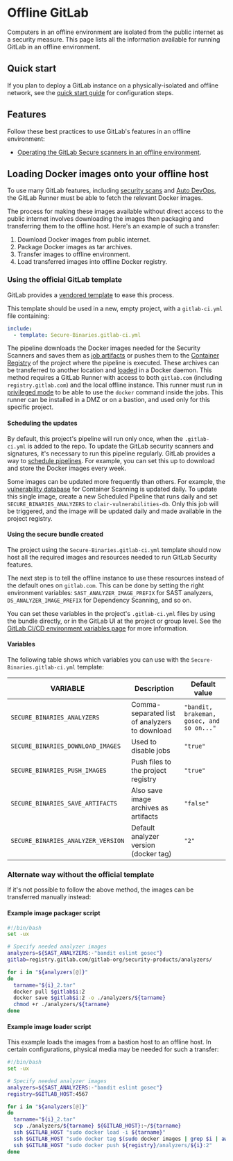 # Offline GitLab

Computers in an offline environment are isolated from the public internet as a security measure. This
page lists all the information available for running GitLab in an offline environment.

## Quick start

If you plan to deploy a GitLab instance on a physically-isolated and offline network, see the
[quick start guide](quick_start_guide.md) for configuration steps.

## Features

Follow these best practices to use GitLab's features in an offline environment:

- [Operating the GitLab Secure scanners in an offline environment](../../user/application_security/offline_deployments/index.md).

## Loading Docker images onto your offline host

To use many GitLab features, including
[security scans](../../user/application_security/index.md#working-in-an-offline-environment)
and [Auto DevOps](../autodevops/), the GitLab Runner must be able to fetch the
relevant Docker images.

The process for making these images available without direct access to the public internet
involves downloading the images then packaging and transferring them to the offline host. Here's an
example of such a transfer:

1. Download Docker images from public internet.
1. Package Docker images as tar archives.
1. Transfer images to offline environment.
1. Load transferred images into offline Docker registry.

### Using the official GitLab template

GitLab provides a [vendored template](../../ci/yaml/README.md#includetemplate)
to ease this process.

This template should be used in a new, empty project, with a `gitlab-ci.yml` file containing:

```yaml
include:
  - template: Secure-Binaries.gitlab-ci.yml
```

The pipeline downloads the Docker images needed for the Security Scanners and saves them as
[job artifacts](../../ci/pipelines/job_artifacts.md) or pushes them to the [Container Registry](../../user/packages/container_registry/index.md)
of the project where the pipeline is executed. These archives can be transferred to another location
and [loaded](https://docs.docker.com/engine/reference/commandline/load/) in a Docker daemon.
This method requires a GitLab Runner with access to both `gitlab.com` (including
`registry.gitlab.com`) and the local offline instance. This runner must run in
[privileged mode](https://docs.gitlab.com/runner/executors/docker.html#use-docker-in-docker-with-privileged-mode)
to be able to use the `docker` command inside the jobs. This runner can be installed in a DMZ or on
a bastion, and used only for this specific project.

#### Scheduling the updates

By default, this project's pipeline will run only once, when the `.gitlab-ci.yml` is added to the
repo. To update the GitLab security scanners and signatures, it's necessary to run this pipeline
regularly. GitLab provides a way to [schedule pipelines](../../ci/pipelines/schedules.md). For
example, you can set this up to download and store the Docker images every week.

Some images can be updated more frequently than others. For example, the [vulnerability database](https://hub.docker.com/r/arminc/clair-db/tags)
for Container Scanning is updated daily. To update this single image, create a new Scheduled
Pipeline that runs daily and set `SECURE_BINARIES_ANALYZERS` to `clair-vulnerabilities-db`. Only
this job will be triggered, and the image will be updated daily and made available in the project
registry.

#### Using the secure bundle created

The project using the `Secure-Binaries.gitlab-ci.yml` template should now host all the required
images and resources needed to run GitLab Security features.

The next step is to tell the offline instance to use these resources instead of the default ones on
`gitlab.com`. This can be done by setting the right environment variables:
`SAST_ANALYZER_IMAGE_PREFIX` for SAST analyzers, `DS_ANALYZER_IMAGE_PREFIX` for Dependency Scanning,
and so on.

You can set these variables in the project's `.gitlab-ci.yml` files by using the bundle directly, or
in the GitLab UI at the project or group level. See the [GitLab CI/CD environment variables page](../../ci/variables/README.md#creating-a-custom-environment-variable)
for more information.

#### Variables

The following table shows which variables you can use with the `Secure-Binaries.gitlab-ci.yml`
template:

| VARIABLE                                  | Description                                   | Default value                     |
|-------------------------------------------|-----------------------------------------------|-----------------------------------|
| `SECURE_BINARIES_ANALYZERS`               | Comma-separated list of analyzers to download | `"bandit, brakeman, gosec, and so on..."` |
| `SECURE_BINARIES_DOWNLOAD_IMAGES`         | Used to disable jobs                          | `"true"`                          |
| `SECURE_BINARIES_PUSH_IMAGES`             | Push files to the project registry            | `"true"`                          |
| `SECURE_BINARIES_SAVE_ARTIFACTS`          | Also save image archives as artifacts         | `"false"`                         |
| `SECURE_BINARIES_ANALYZER_VERSION`        | Default analyzer version (docker tag)         | `"2"`                             |

### Alternate way without the official template

If it's not possible to follow the above method, the images can be transferred manually instead:

#### Example image packager script

```sh
#!/bin/bash
set -ux

# Specify needed analyzer images
analyzers=${SAST_ANALYZERS:-"bandit eslint gosec"}
gitlab=registry.gitlab.com/gitlab-org/security-products/analyzers/

for i in "${analyzers[@]}"
do
  tarname="${i}_2.tar"
  docker pull $gitlab$i:2
  docker save $gitlab$i:2 -o ./analyzers/${tarname}
  chmod +r ./analyzers/${tarname}
done
```

#### Example image loader script

This example loads the images from a bastion host to an offline host. In certain configurations,
physical media may be needed for such a transfer:

```sh
#!/bin/bash
set -ux

# Specify needed analyzer images
analyzers=${SAST_ANALYZERS:-"bandit eslint gosec"}
registry=$GITLAB_HOST:4567

for i in "${analyzers[@]}"
do
  tarname="${i}_2.tar"
  scp ./analyzers/${tarname} ${GITLAB_HOST}:~/${tarname}
  ssh $GITLAB_HOST "sudo docker load -i ${tarname}"
  ssh $GITLAB_HOST "sudo docker tag $(sudo docker images | grep $i | awk '{print $3}') ${registry}/analyzers/${i}:2"
  ssh $GITLAB_HOST "sudo docker push ${registry}/analyzers/${i}:2"
done
```
